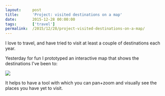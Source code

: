 ```yaml
---
layout:     post
title:      'Project: visited destinations on a map'
date:       2015-12-28 00:00:00
tags:       ['travel']
permalink:  /2015/12/28/project-visited-destinations-on-a-map/
---
```


I love to travel, and have tried to visit at least a couple of destinations each year.

Yesterday for fun I prototyped an interactive map that shows the destinations I've been to:

![](/images/2015/12/visited-destinations-on-a-map.png)

It helps to have a tool with which you can pan+zoom and visually see the places you have yet to visit.
